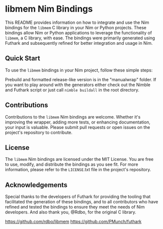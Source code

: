 # libmem Nim Bindings

This README provides information on how to integrate and use the Nim bindings for the `libmem` C library in your Nim or Python projects. These bindings allow Nim or Python applications to leverage the functionality of `libmem`, a C library, with ease. The bindings were primarily generated using Futhark and subsequently refined for better integration and usage in Nim.

## Quick Start

To use the `libmem` bindings in your Nim project, follow these simple steps:

Prebuild and formatted release-like version is in the "manualwrap" folder.
If you want to play around with the generators either check out the Nimble and Futhark script or just call `nimble buildall` in the root directory.

## Contributions

Contributions to the `libmem` Nim bindings are welcome. Whether it's improving the wrapper, adding more tests, or enhancing documentation, your input is valuable. Please submit pull requests or open issues on the project's repository to contribute.

## License

The `libmem` Nim bindings are licensed under the MIT License. You are free to use, modify, and distribute the bindings as you see fit. For more information, please refer to the `LICENSE`.txt file in the project's repository.

## Acknowledgements

Special thanks to the developers of Futhark for providing the tooling that facilitated the generation of these bindings, and to all contributors who have refined and tested the bindings to ensure they meet the needs of Nim developers.
And also thank you, @Rdbo, for the original C library.

https://github.com/rdbo/libmem
https://github.com/PMunch/futhark